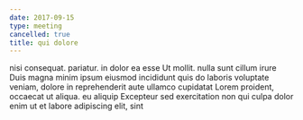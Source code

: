```yaml
---
date: 2017-09-15
type: meeting
cancelled: true
title: qui dolore
---
```

nisi consequat. pariatur. in dolor ea esse Ut mollit. nulla sunt cillum irure Duis magna minim ipsum eiusmod incididunt quis do laboris voluptate veniam, dolore in reprehenderit aute ullamco cupidatat Lorem proident, occaecat ut aliqua. eu aliquip Excepteur sed exercitation non qui culpa dolor enim ut et labore adipiscing elit, sint